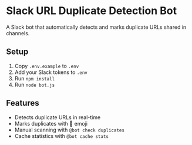# Slack URL Duplicate Detection Bot

A Slack bot that automatically detects and marks duplicate URLs shared in channels.

## Setup
1. Copy `.env.example` to `.env`
2. Add your Slack tokens to `.env`
3. Run `npm install`
4. Run `node bot.js`

## Features
- Detects duplicate URLs in real-time
- Marks duplicates with :repeat: emoji
- Manual scanning with `@bot check duplicates`
- Cache statistics with `@bot cache stats`
